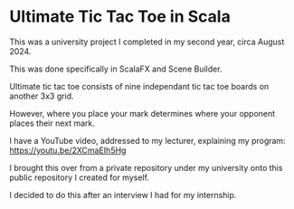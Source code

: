 # Ultimate Tic Tac Toe in Scala

This was a university project I completed in my second year, circa August 2024. 

This was done specifically in ScalaFX and Scene Builder.

Ultimate tic tac toe consists of nine independant tic tac toe boards on another 3x3 grid. 

However, where you place your mark determines where your opponent places their next mark. 

I have a YouTube video, addressed to my lecturer, explaining my program: https://youtu.be/2XCmaEIh5Hg 

I brought this over from a private repository under my university onto this public repository I created for myself. 

I decided to do this after an interview I had for my internship. 
